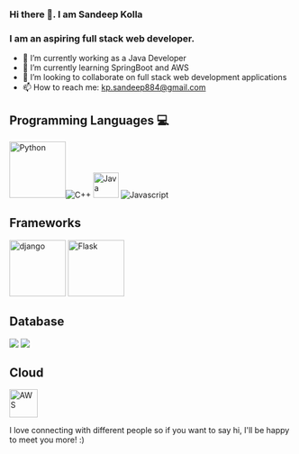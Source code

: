 ### Hi there 👋. I am Sandeep Kolla

### I am an aspiring full stack web developer.

<!--
**sandeep-2601/sandeep-2601** is a ✨ _special_ ✨ repository because its `README.md` (this file) appears on your GitHub profile.

Here are some ideas to get you started:
-->

- 🔭 I’m currently working as a Java Developer
- 🌱 I’m currently learning SpringBoot and AWS
- 👯 I’m looking to collaborate on full stack web development applications 
- 📫 How to reach me: kp.sandeep884@gmail.com

## Programming Languages 💻
<img src="https://www.python.org/static/img/python-logo.png" width="100" alt = "Python"><img src="https://camo.githubusercontent.com/891c1fd9d2ab2adf1053e8514f469b94049769ccd9d2765c8e06e9c1b6da1b8c/68747470733a2f2f696d672e736869656c64732e696f2f62616467652f632b2b2d2532333030353939432e7376673f7374796c653d666f722d7468652d6261646765266c6f676f3d63253242253242266c6f676f436f6c6f723d7768697465" alt="C++"/> <img src="https://static.javatpoint.com/core/images/java-logo1.png" width=45 alt="Java"> <img src=https://camo.githubusercontent.com/aeddc848275a1ffce386dc81c04541654ca07b2c43bbb8ad251085c962672aea/68747470733a2f2f696d672e736869656c64732e696f2f62616467652f6a6176617363726970742d2532333332333333302e7376673f7374796c653d666f722d7468652d6261646765266c6f676f3d6a617661736372697074266c6f676f436f6c6f723d253233463744463145 alt="Javascript"/>

## Frameworks 
<img src="https://static.djangoproject.com/img/logos/django-logo-positive.png" alt="django" width="100" /> <img src="https://upload.wikimedia.org/wikipedia/commons/thumb/3/3c/Flask_logo.svg/460px-Flask_logo.svg.png?20120519143422" alt="Flask" width="100" /> 
## Database
<img src="https://camo.githubusercontent.com/918fce8d50581bd97b7133e677a78ed2cad14f970522f219daaeb6d1c81060e1/68747470733a2f2f696d672e736869656c64732e696f2f62616467652f6d7973716c2d2532333030662e7376673f7374796c653d666f722d7468652d6261646765266c6f676f3d6d7973716c266c6f676f436f6c6f723d7768697465"/> <img src="https://camo.githubusercontent.com/c839570bc71901106b11b8411d9277a6a8356a9431e4a16d6c26db82caab7d62/68747470733a2f2f696d672e736869656c64732e696f2f62616467652f4d6f6e676f44422d2532333465613934622e7376673f7374796c653d666f722d7468652d6261646765266c6f676f3d6d6f6e676f6462266c6f676f436f6c6f723d7768697465"/>

## Cloud
<img src="https://upload.wikimedia.org/wikipedia/commons/9/93/Amazon_Web_Services_Logo.svg" width="50" alt="AWS" />

I love connecting with different people so if you want to say hi, I'll be happy to meet you more! :)
